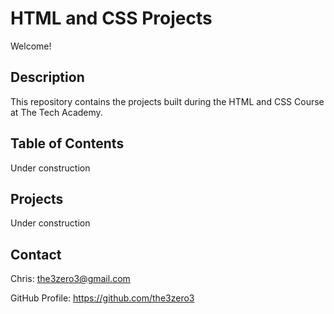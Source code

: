 # HTML and CSS Projects

Welcome!

## Description

This repository contains the projects built during the HTML and CSS Course at The Tech Academy.

## Table of Contents

Under construction

## Projects

Under construction

## Contact

Chris: the3zero3@gmail.com

GitHub Profile: https://github.com/the3zero3